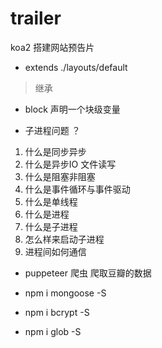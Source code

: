 # trailer
koa2 搭建网站预告片

- extends ./layouts/default 
> 继承

- block 声明一个块级变量


- 子进程问题 ？
1. 什么是同步异步
2. 什么是异步IO  文件读写
3. 什么是阻塞非阻塞
4. 什么是事件循环与事件驱动
5. 什么是单线程
6. 什么是进程
7. 什么是子进程
8. 怎么样来启动子进程
9. 进程间如何通信

- puppeteer 爬虫 爬取豆瓣的数据

- npm i mongoose -S
- npm i bcrypt -S
- npm i glob -S